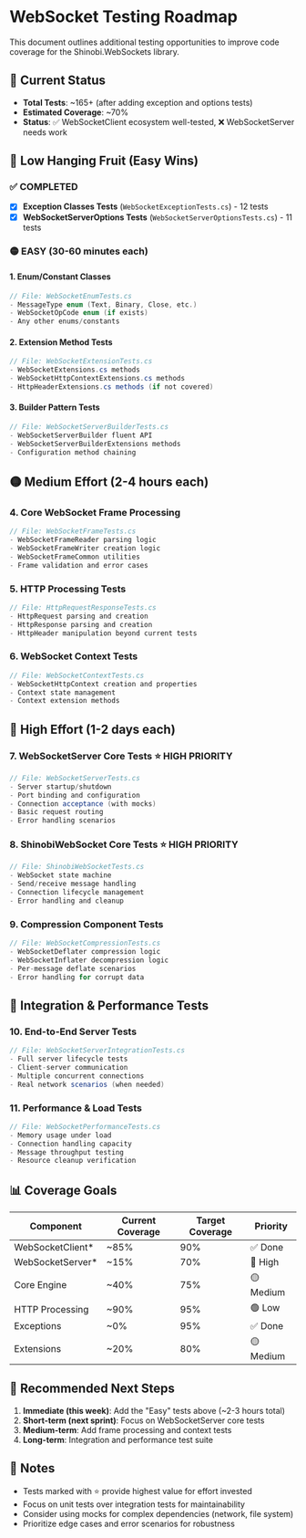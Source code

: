 # WebSocket Testing Roadmap

This document outlines additional testing opportunities to improve code coverage for the Shinobi.WebSockets library.

## 🎯 Current Status
- **Total Tests**: ~165+ (after adding exception and options tests)
- **Estimated Coverage**: ~70%
- **Status**: ✅ WebSocketClient ecosystem well-tested, ❌ WebSocketServer needs work

## 🍎 Low Hanging Fruit (Easy Wins)

### ✅ COMPLETED
- [x] **Exception Classes Tests** (`WebSocketExceptionTests.cs`) - 12 tests
- [x] **WebSocketServerOptions Tests** (`WebSocketServerOptionsTests.cs`) - 11 tests

### 🟡 EASY (30-60 minutes each)

#### **1. Enum/Constant Classes**
```csharp
// File: WebSocketEnumTests.cs
- MessageType enum (Text, Binary, Close, etc.)
- WebSocketOpCode enum (if exists)
- Any other enums/constants
```

#### **2. Extension Method Tests**
```csharp
// File: WebSocketExtensionTests.cs  
- WebSocketExtensions.cs methods
- WebSocketHttpContextExtensions.cs methods
- HttpHeaderExtensions.cs methods (if not covered)
```

#### **3. Builder Pattern Tests**
```csharp
// File: WebSocketServerBuilderTests.cs
- WebSocketServerBuilder fluent API
- WebSocketServerBuilderExtensions methods
- Configuration method chaining
```

## 🟡 Medium Effort (2-4 hours each)

### **4. Core WebSocket Frame Processing**
```csharp
// File: WebSocketFrameTests.cs
- WebSocketFrameReader parsing logic
- WebSocketFrameWriter creation logic  
- WebSocketFrameCommon utilities
- Frame validation and error cases
```

### **5. HTTP Processing Tests**
```csharp
// File: HttpRequestResponseTests.cs
- HttpRequest parsing and creation
- HttpResponse parsing and creation
- HttpHeader manipulation beyond current tests
```

### **6. WebSocket Context Tests**
```csharp
// File: WebSocketContextTests.cs
- WebSocketHttpContext creation and properties
- Context state management
- Context extension methods
```

## 🔴 High Effort (1-2 days each)

### **7. WebSocketServer Core Tests** ⭐ HIGH PRIORITY
```csharp
// File: WebSocketServerTests.cs
- Server startup/shutdown
- Port binding and configuration
- Connection acceptance (with mocks)
- Basic request routing
- Error handling scenarios
```

### **8. ShinobiWebSocket Core Tests** ⭐ HIGH PRIORITY  
```csharp
// File: ShinobiWebSocketTests.cs
- WebSocket state machine
- Send/receive message handling
- Connection lifecycle management
- Error handling and cleanup
```

### **9. Compression Component Tests**
```csharp
// File: WebSocketCompressionTests.cs
- WebSocketDeflater compression logic
- WebSocketInflater decompression logic  
- Per-message deflate scenarios
- Error handling for corrupt data
```

## 🚀 Integration & Performance Tests

### **10. End-to-End Server Tests**
```csharp
// File: WebSocketServerIntegrationTests.cs
- Full server lifecycle tests
- Client-server communication
- Multiple concurrent connections
- Real network scenarios (when needed)
```

### **11. Performance & Load Tests**
```csharp
// File: WebSocketPerformanceTests.cs
- Memory usage under load
- Connection handling capacity
- Message throughput testing
- Resource cleanup verification
```

## 📊 Coverage Goals

| Component | Current Coverage | Target Coverage | Priority |
|-----------|------------------|-----------------|----------|
| WebSocketClient* | ~85% | 90% | ✅ Done |
| WebSocketServer* | ~15% | 70% | 🔴 High |
| Core Engine | ~40% | 75% | 🟡 Medium |
| HTTP Processing | ~90% | 95% | 🟢 Low |
| Exceptions | ~0% | 95% | ✅ Done |
| Extensions | ~20% | 80% | 🟡 Medium |

## 🎯 Recommended Next Steps

1. **Immediate (this week)**: Add the "Easy" tests above (~2-3 hours total)
2. **Short-term (next sprint)**: Focus on WebSocketServer core tests 
3. **Medium-term**: Add frame processing and context tests
4. **Long-term**: Integration and performance test suite

## 📝 Notes

- Tests marked with ⭐ provide highest value for effort invested
- Focus on unit tests over integration tests for maintainability
- Consider using mocks for complex dependencies (network, file system)
- Prioritize edge cases and error scenarios for robustness